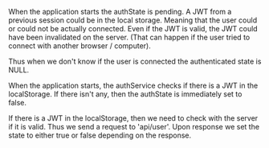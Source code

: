 


When the application starts the authState is pending. A JWT from a previous session could be in the local storage.
Meaning that the user could or could not be actually connected. Even if the JWT is valid, the JWT could have been invalidated on the server. (That can happen if the user tried to connect with another browser / computer).

Thus when we don't know if the user is connected the authenticated state is NULL.

When the application starts, the authService checks if there is a JWT in the localStorage. If there isn't any, then the authState is immediately set to false.

If there is a JWT in the localStorage, then we need to check with the server if it is valid. Thus we send a request to 'api/user'. Upon response we set the state to either true or false depending on the response.
